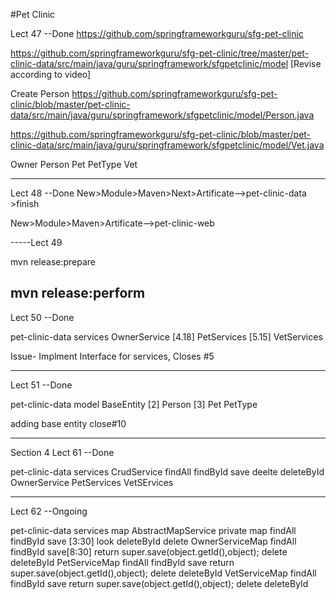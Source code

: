#Pet Clinic


Lect 47 --Done
https://github.com/springframeworkguru/sfg-pet-clinic

https://github.com/springframeworkguru/sfg-pet-clinic/tree/master/pet-clinic-data/src/main/java/guru/springframework/sfgpetclinic/model
[Revise according to video]

Create Person
https://github.com/springframeworkguru/sfg-pet-clinic/blob/master/pet-clinic-data/src/main/java/guru/springframework/sfgpetclinic/model/Person.java

https://github.com/springframeworkguru/sfg-pet-clinic/blob/master/pet-clinic-data/src/main/java/guru/springframework/sfgpetclinic/model/Vet.java

Owner
Person
Pet
PetType
Vet

--------

Lect 48  --Done
New>Module>Maven>Next>Artificate-->pet-clinic-data >finish

New>Module>Maven>Artificate-->pet-clinic-web


-----Lect 49

mvn release:prepare

<scm>
    
    
mvn release:perform
---------

Lect 50 --Done

pet-clinic-data
    services
        OwnerService [4.18]
        PetServices [5.15]
        VetServices

Issue- Implment Interface for services, Closes #5

-----------

Lect 51  --Done

pet-clinic-data
    model
        BaseEntity [2]
        Person [3]
        Pet
        PetType
        
adding base entity close#10        

-------
Section 4
Lect 61  --Done

pet-clinic-data
    services
        CrudService
            findAll
            findById
            save
            deelte
            deleteById
        OwnerService
        PetServices
        VetSErvices
        
---------------------
Lect 62 --Ongoing

pet-clinic-data
    services
        map
            AbstractMapService
                private map
                findAll
                findById
                save [3:30] look
                deleteById
                delete
            OwnerServiceMap
                findAll
                findById
                save[8:30]
                      return super.save(object.getId(),object);
                delete
                deleteById
            PetServiceMap
                findAll
                findById
                save
                   return super.save(object.getId(),object);
                delete
                deleteById
            VetServiceMap
                findAll
                findById
                save
                   return super.save(object.getId(),object);
                delete
                deleteById
                
        

        